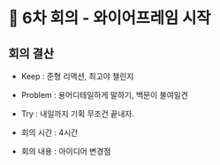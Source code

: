 # 🚿 6차 회의 - 와이어프레임 시작
## 회의 결산

- Keep :  준형 리액션, 최고야 챌린지
- Problem : 용어디테일하게 말하기, 백문이 불여일견
- Try : 내일까지 기획 무조건 끝내자.

- 회의 시간 :  4시간
- 회의 내용 : 아이디어 변경점

